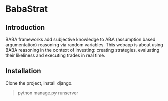 # BabaStrat

## Introduction

BABA frameworks add subjective knowledge to ABA (assumption based argumentation) reasoning via random variables. This webapp is about using BABA reasoning in the context of investing: creating strategies, evaluating their likeliness and executing trades in real time.

## Installation

Clone the project, install django.
> python manage.py runserver